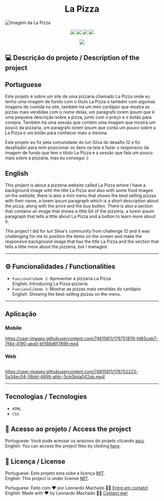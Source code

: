 <h1 align="center">La Pizza</h1>

<img src="https://user-images.githubusercontent.com/74615811/176552603-8102c346-db59-4e2e-8ea0-51348ad27720.png" alt="Imagem da La Pizza">

<p align="center">
<img src="https://camo.githubusercontent.com/31ddbceac85190c41164841d133e4056da4d4ce57a1a3a8c7cbf40bff1cf71ed/68747470733a2f2f696d672e736869656c64732e696f2f6769746875622f6c6963656e73652f64726f70626f782f64726f70626f782d73646b2d6a617661">
<img src="https://user-images.githubusercontent.com/74615811/176503364-50b5ee48-3d6d-4ab3-ae4b-e6fb7724296b.svg">
<img src="https://user-images.githubusercontent.com/74615811/176503773-dd0bc4ec-fbde-4e70-80d6-9695ff5ef67c.svg">
<img src="https://img.shields.io/badge/Done%20by-Leonardo Machado-%df0000">
</p>

<p align="center">
<img src="http://img.shields.io/static/v1?label=STATUS&message=%20FINISHED&color=GREEN&style=for-the-badge"/>
</p>

## 💻 Descrição do projeto / Description of the project

<h2>Portuguese</h2> Este projeto é sobre um site de uma pizzaria chamado La Pizza onde eu tenho uma imagem de fundo com o título La Pizza e também com algumas imagens de comida no site, também há um mini cardápio que mostra as pizzas mais vendidas com o nome delas, um parágrafo lorem ipsum que é uma pequena descrição sobre a pizza, junto com o preço e o botão para compra. Também há uma sessão que contém uma imagem que mostra um pouco da pizzaria, um parágrafo lorem ipsum que conta um pouco sobre a La Pizza e um botão para conhecer mais a mesma. <br>

Este projeto eu fiz pela comunidade do Iuri Silva do desafio 12 e foi desafiador para mim posicionar os itens na tela e fazer o responsivo da imagem de fundo que tem o título La Pizza e a sessão que fala um pouco mais sobre a pizzaria, mas eu consegui :) <br>

<h2>English</h2> This project is about a pizzeria website called La Pizza where I have a background image with the title La Pizza and also with some food images on the website, there is also a mini menu that shows the best selling pizzas with their name, a lorem ipsum paragraph which is a short description about the pizza, along with the price and the buy button. There is also a section that contains an image that shows a little bit of the pizzeria, a lorem ipsum paragraph that tells a little about La Pizza and a button to learn more about it. <br>

This project I did for Iuri Silva's community from challenge 12 and it was challenging for me to position the items on the screen and make the responsive background image that has the title La Pizza and the section that tells a little more about the pizzeria, but I managed.

---

## ⚙️ Funcionalidades / Functionalities
- `Funcionalidade 1`: Apresentar a pizzaria La Pizza <br>
English: Introducing La Pizza pizzeria.
- `Funcionalidade 2`: Mostrar as pizzas mais vendidas do cardápio <br>
English: Showing the best-selling pizzas on the menu.

---

## Aplicação

### Mobile

<p align="center">

https://user-images.githubusercontent.com/74615811/176751876-fd65ceb7-7f4d-4190-aea0-bf168d6f7899.mp4

</p>

### Web

<p align="center" style="display: flex; align-items: flex-start; justify-content: center;">
 
https://user-images.githubusercontent.com/74615811/176752223-5a34ec04-58dd-4899-afdc-5cb0bda542ab.mp4

</p>

---

## Tecnologias / Tecnologies
- ``HTML``
- ``CSS``

## 📁 Acesso ao projeto / Access the project

Portuguese: Você pode acessar os arquivos do projeto clicando [aqui](https://github.com/LeonardoMancilha/La-Pizza/find/main). <br>
English: You can access the project files by clicking [here](https://github.com/LeonardoMancilha/La-Pizza/find/main).

## 📝 Licença / License

Portuguese: Este projeto esta sobe a licença [MIT](./LICENSE). <br>
English: This project is under license [MIT](./LICENSE).

Portuguese: Feito com ❤️ por Leonardo Machado 👋🏽 [Entre em contato!](https://www.linkedin.com/in/leonardomancilha/) <br>
English: Made with ❤️ by Leonardo Machado 👋🏽 [Contact me!](https://www.linkedin.com/in/leonardomancilha/)
